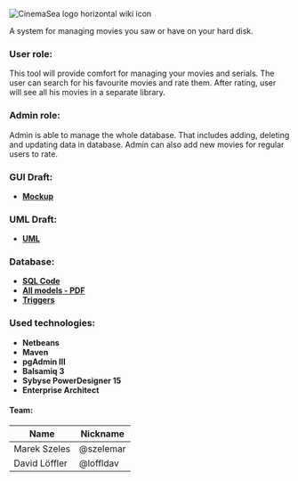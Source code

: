 ![CinemaSea logo horizontal wiki icon](https://gitlab.fel.cvut.cz/szelemar/cinemasea/raw/master/Program/src/main/java/Main/Resources/Logo_label.png)


A system for managing movies you saw or have on your hard disk.

### User role:
This tool will provide comfort for managing your movies and serials. The user can search for his favourite movies and rate them. After rating, user will see all his movies in a separate library. 

### Admin role:
Admin is able to manage the whole database. That includes adding, deleting and updating data in database. Admin can also add new movies for regular users to rate.

### **GUI Draft:**
* **[Mockup](https://gitlab.fel.cvut.cz/szelemar/cinemasea/blob/master/Documentation/GUI/Concepts/Mockup.pdf)**

### **UML Draft:**
* **[UML](UML)**

### **Database:**
* **[SQL Code](https://gitlab.fel.cvut.cz/szelemar/cinemasea/blob/master/Documentation/Database/CINSEA_SQL.sql)**
* **[All models - PDF](https://gitlab.fel.cvut.cz/szelemar/cinemasea/blob/master/Documentation/Database/All%20Models.pdf)**
* **[Triggers](https://gitlab.fel.cvut.cz/szelemar/cinemasea/blob/master/Documentation/Database/CINSEA_triggers.sql)**

### **Used technologies:**
* **Netbeans**
* **Maven**
* **pgAdmin III**
* **Balsamiq 3**
* **Sybyse PowerDesigner 15**
* **Enterprise Architect**

#### Team:
|Name| Nickname |
| -------- | -------- |
|Marek Szeles| @szelemar |
|David Löffler| @loffldav |